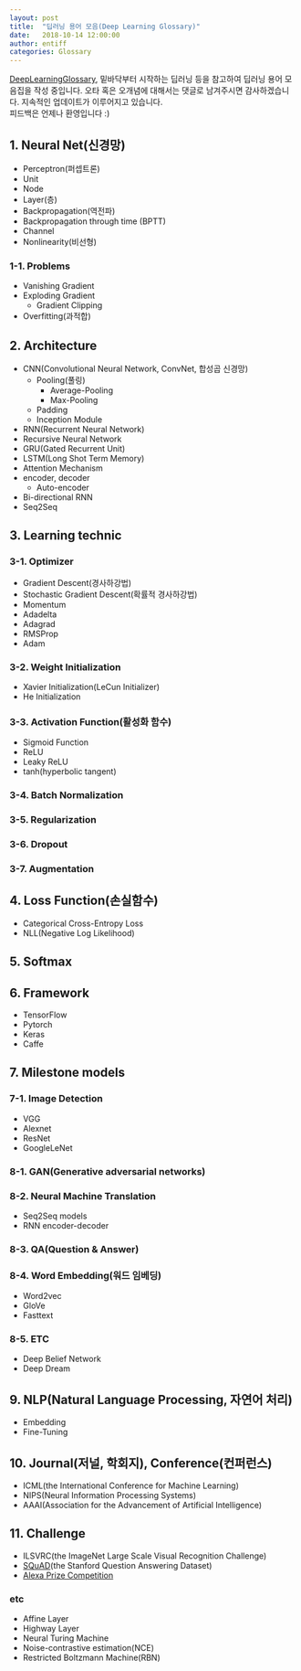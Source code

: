 ```yaml
---
layout: post
title:  "딥러닝 용어 모음(Deep Learning Glossary)"
date:   2018-10-14 12:00:00
author: entiff
categories: Glossary
---
```


[DeepLearningGlossary](http://www.wildml.com/deep-learning-glossary/), 밑바닥부터 시작하는 딥러닝 등을 참고하여 딥러닝 용어 모음집을 작성 중입니다. 오타 혹은 오개념에 대해서는 댓글로 남겨주시면 감사하겠습니다. 지속적인 업데이트가 이루어지고 있습니다.  
피드백은 언제나 환영입니다 :)

## 1. Neural Net(신경망)

* Perceptron(퍼셉트론)
* Unit
* Node
* Layer(층)
* Backpropagation(역전파)
* Backpropagation through time (BPTT)
* Channel
* Nonlinearity(비선형)

### 1-1. Problems

* Vanishing Gradient
* Exploding Gradient
  - Gradient Clipping
* Overfitting(과적합)

## 2. Architecture

* CNN(Convolutional Neural Network, ConvNet, 합성곱 신경망)
  - Pooling(풀링)
    - Average-Pooling
    - Max-Pooling
  - Padding
  - Inception Module
* RNN(Recurrent Neural Network)
* Recursive Neural Network
* GRU(Gated Recurrent Unit)
* LSTM(Long Shot Term Memory)
* Attention Mechanism
* encoder, decoder
  - Auto-encoder
* Bi-directional RNN
* Seq2Seq

## 3. Learning technic

### 3-1. Optimizer

* Gradient Descent(경사하강법)
* Stochastic Gradient Descent(확률적 경사하강법)
* Momentum
* Adadelta
* Adagrad
* RMSProp
* Adam

### 3-2. Weight Initialization

* Xavier Initialization(LeCun Initializer)
* He Initialization

### 3-3. Activation Function(활성화 함수)

* Sigmoid Function
* ReLU
* Leaky ReLU
* tanh(hyperbolic tangent)

### 3-4. Batch Normalization

### 3-5. Regularization

### 3-6. Dropout

### 3-7. Augmentation

## 4. Loss Function(손실함수)

* Categorical Cross-Entropy Loss
* NLL(Negative Log Likelihood)

## 5. Softmax

## 6. Framework

* TensorFlow
* Pytorch
* Keras
* Caffe

## 7. Milestone models

### 7-1. Image Detection

* VGG
* Alexnet
* ResNet
* GoogleLeNet

### 8-1. GAN(Generative adversarial networks)

### 8-2. Neural Machine Translation

* Seq2Seq models
* RNN encoder-decoder

### 8-3. QA(Question & Answer)

### 8-4. Word Embedding(워드 임베딩)

* Word2vec
* GloVe
* Fasttext

### 8-5. ETC

* Deep Belief Network
* Deep Dream

## 9. NLP(Natural Language Processing, 자연어 처리)

* Embedding
* Fine-Tuning

## 10. Journal(저널, 학회지), Conference(컨퍼런스)

* ICML(the International Conference for Machine Learning)
* NIPS(Neural Information Processing Systems)
* AAAI(Association for the Advancement of Artificial Intelligence)

## 11. Challenge

* ILSVRC(the ImageNet Large Scale Visual Recognition Challenge)
* [SQuAD](https://rajpurkar.github.io/SQuAD-explorer/)(the Stanford Question Answering Dataset)
* [Alexa Prize Competition](https://developer.amazon.com/alexaprize)

### etc
- Affine Layer  
- Highway Layer  
- Neural Turing Machine  
- Noise-contrastive estimation(NCE)  
- Restricted Boltzmann Machine(RBN)
